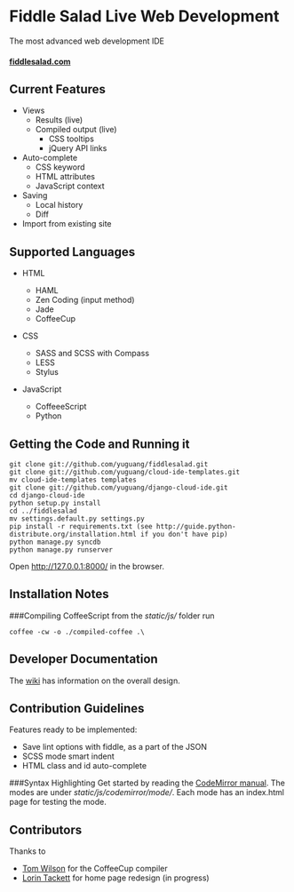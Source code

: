 Fiddle Salad Live Web Development
======================
The most advanced web development IDE
#### [fiddlesalad.com](http://fiddlesalad.com)
 
Current Features
----------------
* Views
    * Results (live)
    * Compiled output (live)
        * CSS tooltips
        * jQuery API links
* Auto-complete
    * CSS keyword
    * HTML attributes
    * JavaScript context
* Saving
    * Local history
    * Diff
* Import from existing site

Supported Languages
-------------------

* HTML
    * HAML
    * Zen Coding (input method)
    * Jade
    * CoffeeCup

* CSS
    * SASS and SCSS with Compass
    * LESS
    * Stylus

* JavaScript
    * CoffeeeScript
    * Python

Getting the Code and Running it
-------------------------------

    git clone git://github.com/yuguang/fiddlesalad.git
    git clone git://github.com/yuguang/cloud-ide-templates.git
    mv cloud-ide-templates templates
    git clone git://github.com/yuguang/django-cloud-ide.git
    cd django-cloud-ide
    python setup.py install
    cd ../fiddlesalad
    mv settings.default.py settings.py
    pip install -r requirements.txt (see http://guide.python-distribute.org/installation.html if you don't have pip)
    python manage.py syncdb
    python manage.py runserver

Open http://127.0.0.1:8000/ in the browser. 

Installation Notes
------------------
###Compiling CoffeeScript
from the _static/js/_ folder run

    coffee -cw -o ./compiled-coffee .\

Developer Documentation
-----------------------

The [wiki](https://github.com/yuguang/fiddlesalad/wiki) has information on the overall design.

Contribution Guidelines
-----------------------

Features ready to be implemented:

* Save lint options with fiddle, as a part of the JSON
* SCSS mode smart indent
* HTML class and id auto-complete
    
###Syntax Highlighting
Get started by reading the [CodeMirror manual](http://codemirror.net/doc/manual.html#modeapi). The modes are under _static/js/codemirror/mode/_. Each mode has an index.html page for testing the mode. 

Contributors
------------

Thanks to

* [Tom Wilson](https://github.com/twilson63) for the CoffeeCup compiler
* [Lorin Tackett](https://github.com/ltackett) for home page redesign (in progress)
